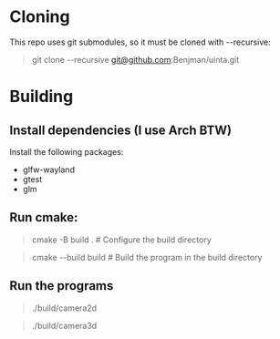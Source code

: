 # Cloning
This repo uses git submodules, so it must be cloned with --recursive:
> git clone --recursive git@github.com:Benjman/uinta.git


# Building
## Install dependencies (I use Arch BTW)
Install the following packages:
* glfw-wayland
* gtest
* glm

## Run cmake:
> cmake -B build .     # Configure the build directory

> cmake --build build  # Build the program in the build directory

## Run the programs
> ./build/camera2d

> ./build/camera3d

